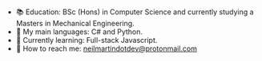 - :books:  Education: BSc (Hons) in Computer Science and currently studying a Masters in Mechanical Engineering.
- :speech_balloon: My main languages: C# and Python.
- :seedling: Currently learning: Full-stack Javascript.
- :calling: How to reach me: neilmartindotdev@protonmail.com
